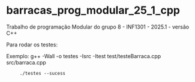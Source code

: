 # barracas_prog_modular_25_1_cpp
Trabalho de programação Modular do grupo 8 - INF1301 - 2025.1 - versão C++


Para rodar os testes:

Exemplo: g++ -Wall -o testes -Isrc -Itest test/testeBarraca.cpp src/barraca.cpp

         ./testes --sucess



